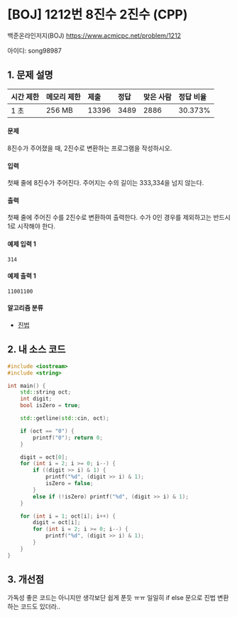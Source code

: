 # [BOJ] 1212번 8진수 2진수 (CPP)

백준온라인저지(BOJ) https://www.acmicpc.net/problem/1212

아이디: song98987



## 1. 문제 설명

| 시간 제한 | 메모리 제한 | 제출  | 정답 | 맞은 사람 | 정답 비율 |
| :-------- | :---------- | :---- | :--- | :-------- | :-------- |
| 1 초      | 256 MB      | 13396 | 3489 | 2886      | 30.373%   |

#### 문제

8진수가 주어졌을 때, 2진수로 변환하는 프로그램을 작성하시오.

#### 입력

첫째 줄에 8진수가 주어진다. 주어지는 수의 길이는 333,334을 넘지 않는다.

#### 출력

첫째 줄에 주어진 수를 2진수로 변환하여 출력한다. 수가 0인 경우를 제외하고는 반드시 1로 시작해야 한다.



#### 예제 입력 1

```
314
```

#### 예제 출력 1

```
11001100
```



#### 알고리즘 분류

- [진법](https://www.acmicpc.net/problem/tag/진법)



## 2. 내 소스 코드

```C++
#include <iostream>
#include <string>

int main() {
	std::string oct;
	int digit;
	bool isZero = true;

	std::getline(std::cin, oct);

	if (oct == "0") {
		printf("0"); return 0;
	}

	digit = oct[0];
	for (int i = 2; i >= 0; i--) {
		if ((digit >> i) & 1) {
			printf("%d", (digit >> i) & 1);
			isZero = false;
		}
		else if (!isZero) printf("%d", (digit >> i) & 1);
	}

	for (int i = 1; oct[i]; i++) {
		digit = oct[i];
		for (int i = 2; i >= 0; i--) {
			printf("%d", (digit >> i) & 1);
		}
	}
}
```



## 3. 개선점

가독성 좋은 코드는 아니지만 생각보단 쉽게 푼듯 ㅠㅠ 일일히 if else 문으로 진법 변환 하는 코드도 있더라.. 
